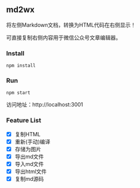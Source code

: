 ## md2wx

将左侧Markdown文档，转换为HTML代码在右侧显示！

可直接复制右侧内容用于微信公众号文章编辑器。

### Install

```
npm install
```

### Run

```
npm start
```
访问地址：http://localhost:3001

### Feature List

- [x] 复制HTML
- [x] 重新(手动)编译
- [x] 存储为图片
- [x] 导出md文件
- [x] 导入md文件
- [x] 导出html文件
- [x] 复制md源码

